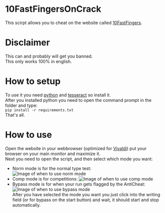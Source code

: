 # 10FastFingersOnCrack
This scirpt allows you to cheat on the website called [10FastFingers](https://10fastfingers.com/typing-test/english).
# Disclaimer
This can and probably will get you banned. <br>
This only works 100% in english.
# How to setup
To use it you need [python](python.org) and [tesseract](https://tesseract-ocr.github.io) so install it. <br>
After you installed python you need to open the command prompt in the folder and type: <br>
```pip install -r requirements.txt``` <br>
That's all.
# How to use
Open the website in your webbrowser (optimized for [Vivaldi](https://vivaldi.com)) put your browser on your main monitor and maximize it. <br>
Next you need to open the script, and then select which mode you want: <br>
- Norm mode is for the normal type test:
![Image of when to use norm mode](https://github.com/dasRAINBOW/10FastFingersOnCrack/blob/main/imgs_for_readme/norm.png?raw=true)
- Comp mode is for competitions:
![Image of when to use comp mode](https://github.com/dasRAINBOW/10FastFingersOnCrack/blob/main/imgs_for_readme/comp.png?raw=true)
- Bypass mode is for when your run gets flagged by the AntiCheat:
![Image of when to use bypass mode](https://github.com/dasRAINBOW/10FastFingersOnCrack/blob/main/imgs_for_readme/bypass.png?raw=true)
<br> After you have selected the mode you want you just click into the writing field (or for bypass on the start button) and wait, it should start and stop automatically.
